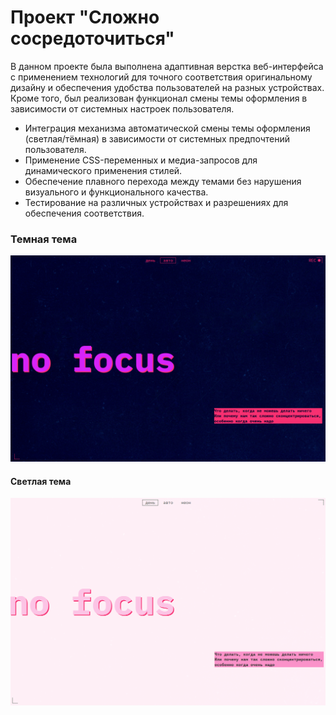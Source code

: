 # Проект "Сложно сосредоточиться"
В данном проекте была выполнена адаптивная верстка веб-интерфейса с применением технологий для точного соответствия оригинальному дизайну и обеспечения удобства пользователей на разных устройствах. Кроме того, был реализован функционал смены темы оформления в зависимости от системных настроек пользователя.
- Интеграция механизма автоматической смены темы оформления (светлая/тёмная) в зависимости от системных предпочтений пользователя.
- Применение CSS-переменных и медиа-запросов для динамического применения стилей.
- Обеспечение плавного перехода между темами без нарушения визуального и функционального качества.
- Тестирование на различных устройствах и разрешениях для обеспечения соответствия.

### Темная тема
![Image](https://github.com/NetLive5/slozhno-sosredotochitsya/blob/main/img1.png)
#### Светлая тема 
![Image](https://github.com/NetLive5/slozhno-sosredotochitsya/blob/main/img2.png)

